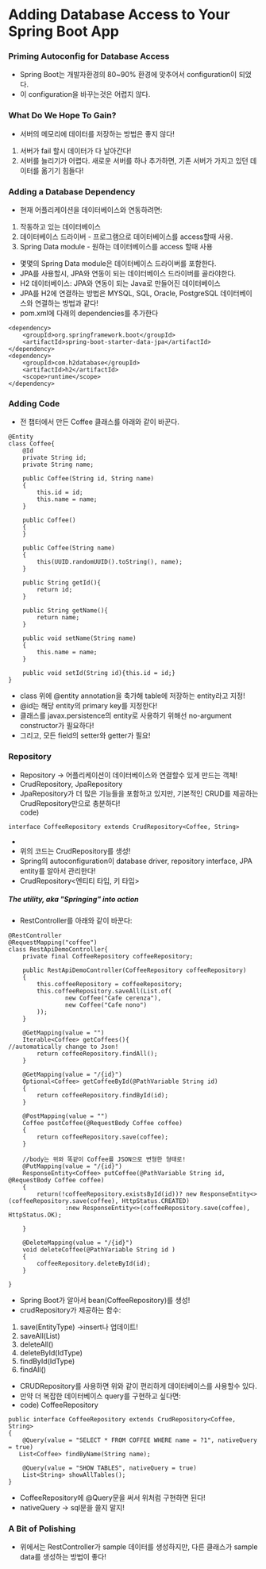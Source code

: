 # Adding Database Access to Your Spring Boot App
  
### Priming Autoconfig for Database Access 
- Spring Boot는 개발자환경의 80~90% 환경에 맞추어서 configuration이 되었다. 
- 이 configuration을 바꾸는것은 어렵지 않다. 
  
### What Do We Hope To Gain?
- 서버의 메모리에 데이터를 저장하는 방법은 좋지 않다! 
1) 서버가 fail 할시 데이터가 다 날아간다! 
2) 서버를 늘리기가 어렵다. 새로운 서버를 하나 추가하면, 기존 서버가 가지고 있던 데이터를 옮기기 힘들다!
  
### Adding a Database Dependency 
- 현재 어플리케이션을 데이터베이스와 연동하려면: 
1) 작동하고 있는 데이터베이스
2) 데이터베이스 드라이버 - 프로그램으로 데이터베이스를 access할때 사용. 
3) Spring Data module - 원하는 데이터베이스를 access 할때 사용 
- 몇몇의 Spring Data module은 데이터베이스 드라이버를 포함한다. 
- JPA를 사용할시, JPA와 연동이 되는 데이터베이스 드라이버를 골라야한다. 
- H2 데이터베이스: JPA와 연동이 되는 Java로 만들어진 데이터베이스
- JPA를 H2에 연결하는 방법은 MYSQL, SQL, Oracle, PostgreSQL 데이터베이스와 연결하는 방법과 같다!
- pom.xml에 다래의 dependencies를 추가한다  
```
<dependency>
    <groupId>org.springframework.boot</groupId>
    <artifactId>spring-boot-starter-data-jpa</artifactId>
</dependency>
<dependency>
    <groupId>com.h2database</groupId>
    <artifactId>h2</artifactId>
    <scope>runtime</scope>
</dependency>
```
  
### Adding Code 
- 전 챕터에서 만든 Coffee 클래스를 아래와 같이 바꾼다.  
```
@Entity
class Coffee{
	@Id
	private String id;
	private String name;

	public Coffee(String id, String name)
	{
		this.id = id;
		this.name = name;
	}
	
	public Coffee()
	{
	}

	public Coffee(String name)
	{
		this(UUID.randomUUID().toString(), name);
	}

	public String getId(){
		return id;
	}

	public String getName(){
		return name;
	}

	public void setName(String name)
	{
		this.name = name;
	}
	
	public void setId(String id){this.id = id;}
}
```  
- class 위에 @entity annotation을 축가해 table에 저장하는 entity라고 지정!
- @id는 해당 entity의 primary key를 지정한다!
- 클래스를 javax.persistence의 entity로 사용하기 위해선 no-argument constructor가 필요하다! 
- 그리고, 모든 field의 setter와 getter가 필요! 
  
### Repository 
- Repository -> 어플리케이션이 데이터베이스와 연결할수 있게 만드는 객체! 
- CrudRepository, JpaRepository
- JpaRepository가 더 많은 기능들을 포함하고 있지만, 기본적인 CRUD를 제공하는 CrudRepository만으로 충분하다!  
code)  
```
interface CoffeeRepository extends CrudRepository<Coffee, String>
```
- 
- 위의 코드는 CrudRepository를 생성! 
- Spring의 autoconfiguration이 database driver, repository interface, JPA entity를 알아서 관리한다!
- CrudRepository<엔티티 타입, 키 타입> 

##### The utility, aka "Springing" into action 
- RestController를 아래와 같이 바꾼다:  
```
@RestController
@RequestMapping("coffee")
class RestApiDemoController{
	private final CoffeeRepository coffeeRepository;

	public RestApiDemoController(CoffeeRepository coffeeRepository)
	{
		this.coffeeRepository = coffeeRepository;
		this.coffeeRepository.saveAll(List.of(
				new Coffee("Cafe cerenza"),
				new Coffee("Cafe nono")
		));
	}

	@GetMapping(value = "")
	Iterable<Coffee> getCoffees(){                               //automatically change to Json!
		return coffeeRepository.findAll();
	}

	@GetMapping(value = "/{id}")
	Optional<Coffee> getCoffeeById(@PathVariable String id)
	{
		return coffeeRepository.findById(id);
	}

	@PostMapping(value = "")
	Coffee postCoffee(@RequestBody Coffee coffee)
	{
		return coffeeRepository.save(coffee);
	}

	//body는 위와 똑같이 Coffee를 JSON으로 변형한 형태로!
	@PutMapping(value = "/{id}")
	ResponseEntity<Coffee> putCoffee(@PathVariable String id, @RequestBody Coffee coffee)
	{
		return(!coffeeRepository.existsById(id))? new ResponseEntity<>(coffeeRepository.save(coffee), HttpStatus.CREATED)
				:new ResponseEntity<>(coffeeRepository.save(coffee), HttpStatus.OK);

	}

	@DeleteMapping(value = "/{id}")
	void deleteCoffee(@PathVariable String id )
	{
		coffeeRepository.deleteById(id);
	}

}
```  
- Spring Boot가 알아서 bean(CoffeeRepository)를 생성!
- crudRepository가 제공하는 함수:
1) save(EntityType)           ->insert나 업데이트! 
2) saveAll(List<EntityType>)
3) deleteAll()
4) deleteById(IdType)
5) findById(IdType)
6) findAll()
- CRUDRepository를 사용하면 위와 같이 편리하게 데이터베이스를 사용할수 있다. 
- 만약 더 복잡한 데이터베이스 query를 구현하고 싶다면: 
- code) CoffeeRepository
```
public interface CoffeeRepository extends CrudRepository<Coffee, String>
{
    @Query(value = "SELECT * FROM COFFEE WHERE name = ?1", nativeQuery = true)
   List<Coffee> findByName(String name);

    @Query(value = "SHOW TABLES", nativeQuery = true)
    List<String> showAllTables();
}
```
- CoffeeRepository에 @Query문을 써서 위처럼 구현하면 된다!
- nativeQuery -> sql문을 쓸지 말지! 
  
### A Bit of Polishing
- 위에서는 RestController가 sample 데이터를 생성하지만, 다른 클래스가 sample data를 생성하는 방법이 좋다!
